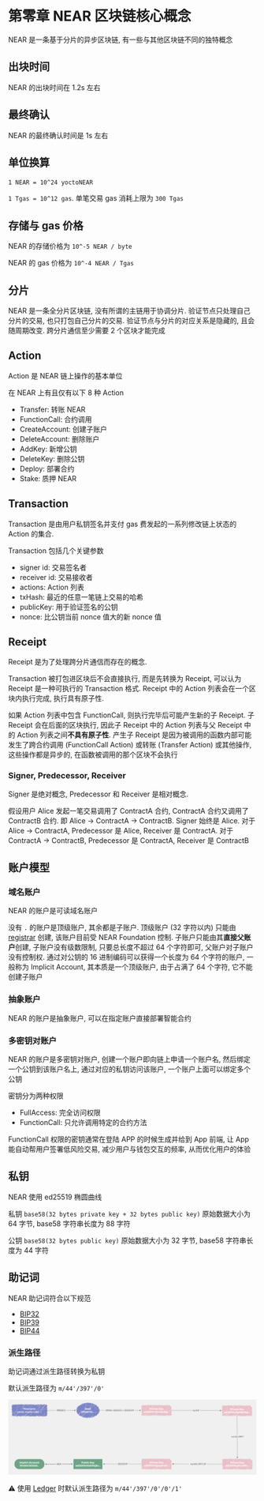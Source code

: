# 第零章 NEAR 区块链核心概念
NEAR 是一条基于分片的异步区块链, 有一些与其他区块链不同的独特概念

## 出块时间
NEAR 的出块时间在 1.2s 左右

## 最终确认
NEAR 的最终确认时间是 1s 左右

## 单位换算
`1 NEAR = 10^24 yoctoNEAR`

`1 Tgas = 10^12 gas`. 单笔交易 gas 消耗上限为 `300 Tgas`

## 存储与 gas 价格
NEAR 的存储价格为 `10^-5 NEAR / byte`

NEAR 的 gas 价格为 `10^-4 NEAR / Tgas`

## 分片
NEAR 是一条全分片区块链, 没有所谓的主链用于协调分片. 
验证节点只处理自己分片的交易, 也只打包自己分片的交易.
验证节点与分片的对应关系是隐藏的, 且会随周期改变.
跨分片通信至少需要 2 个区块才能完成

## Action
Action 是 NEAR 链上操作的基本单位

在 NEAR 上有且仅有以下 8 种 Action
* Transfer: 转账 NEAR
* FunctionCall: 合约调用
* CreateAccount: 创建子账户
* DeleteAccount: 删除账户
* AddKey: 新增公钥
* DeleteKey: 删除公钥
* Deploy: 部署合约
* Stake: 质押 NEAR

## Transaction
Transaction 是由用户私钥签名并支付 gas 费发起的一系列修改链上状态的 Action 的集合.

Transaction 包括几个关键参数
* signer id: 交易签名者
* receiver id: 交易接收者
* actions: Action 列表
* txHash: 最近的任意一笔链上交易的哈希
* publicKey: 用于验证签名的公钥
* nonce: 比公钥当前 nonce 值大的新 nonce 值

## Receipt
Receipt 是为了处理跨分片通信而存在的概念.

Transaction 被打包进区块后不会直接执行, 而是先转换为 Receipt, 可以认为 Receipt 是一种可执行的 Transaction 格式.
Receipt 中的 Action 列表会在一个区块内执行完成, 执行具有原子性.

如果 Action 列表中包含 FunctionCall, 则执行完毕后可能产生新的子 Receipt.
子 Receipt 会在后面的区块执行, 因此子 Receipt 中的 Action 列表与父 Receipt 中的 Action 列表之间**不具有原子性**.
产生子 Receipt 是因为被调用的函数内部可能发生了跨合约调用 (FunctionCall Action) 或转账 (Transfer Action) 或其他操作, 这些操作都是异步的, 在函数被调用的那个区块不会执行

### Signer, Predecessor, Receiver
Signer 是绝对概念, Predecessor 和 Receiver 是相对概念.

假设用户 Alice 发起一笔交易调用了 ContractA 合约, ContractA 合约又调用了 ContractB 合约.
即 Alice -> ContractA -> ContractB.
Signer 始终是 Alice.
对于 Alice -> ContractA, Predecessor 是 Alice, Receiver 是 ContractA.
对于 ContractA -> ContractB, Predecessor 是 ContractA, Receiver 是 ContractB

## 账户模型

### 域名账户
NEAR 的账户是可读域名账户

没有 `.` 的账户是顶级账户, 其余都是子账户.
顶级账户 (32 字符以内) 只能由 [registrar](https://explorer.near.org/accounts/registrar) 创建, 该账户目前受 NEAR Foundation 控制.
子账户只能由其**直接父账户**创建, 子账户没有级数限制, 只要总长度不超过 64 个字符即可, 父账户对子账户没有控制权.
通过对公钥的 16 进制编码可以获得一个长度为 64 个字符的账户, 一般称为 Implicit Account, 其本质是一个顶级账户, 由于占满了 64 个字符, 它不能创建子账户

### 抽象账户
NEAR 的账户是抽象账户, 可以在指定账户直接部署智能合约

### 多密钥对账户
NEAR 的账户是多密钥对账户, 创建一个账户即向链上申请一个账户名, 然后绑定一个公钥到该账户名上, 通过对应的私钥访问该账户, 一个账户上面可以绑定多个公钥

密钥分为两种权限
* FullAccess: 完全访问权限
* FunctionCall: 只允许调用特定的合约方法

FunctionCall 权限的密钥通常在登陆 APP 的时候生成并给到 App 前端, 让 App 能自动帮用户签署低风险交易, 减少用户与钱包交互的频率, 从而优化用户的体验

## 私钥
NEAR 使用 ed25519 椭圆曲线

私钥 `base58(32 bytes private key + 32 bytes public key)` 原始数据大小为 64 字节, base58 字符串长度为 88 字符

公钥 `base58(32 bytes public key)` 原始数据大小为 32 字节, base58 字符串长度为 44 字符

## 助记词
NEAR 助记词符合以下规范
* [BIP32](https://github.com/bitcoin/bips/blob/master/bip-0032.mediawiki)
* [BIP39](https://github.com/bitcoin/bips/blob/master/bip-0039.mediawiki)
* [BIP44](https://github.com/bitcoin/bips/blob/master/bip-0044.mediawiki)

### 派生路径
助记词通过派生路径转换为私钥

默认派生路径为 `m/44'/397'/0'`

![master path](./master%20key%20path.png)

⚠️ 使用 [Ledger](https://www.ledger.com) 时默认派生路径为 `m/44'/397'/0'/0'/1'`
